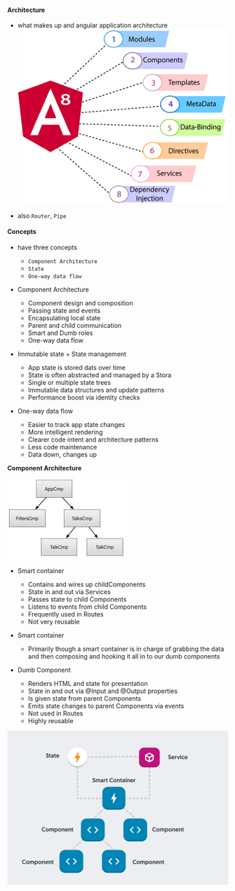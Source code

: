 #### Architecture

- what makes up and angular application architecture
  ![img.png](img.png)

- also `Router`, `Pipe`

#### Concepts

- have three concepts
    - `Component Architecture`
    - `State`
    - `One-way data flow`


- Component Architecture
    - Component design and composition
    - Passing state and events
    - Encapsulating local state
    - Parent and child communication
    - Smart and Dumb roles
    - One-way data flow

- Immutable state + State management
    - App state is stored dats over time
    - State is often abstracted and managed by a Stora
    - Single or multiple state trees
    - Immutable data structures and update patterns
    - Performance boost via identity checks

- One-way data flow
    - Easier to track app state changes
    - More intelligent rendering
    - Clearer code intent and architecture patterns
    - Less code maintenance
    - Data down, changes up

**Component Architecture**

![img_1.png](img_1.png)

- Smart container
    - Contains and wires up childComponents
    - State in and out via Services
    - Passes state to child Components
    - Listens to events from child Components
    - Frequently used in Routes
    - Not very reusable

- Smart container
    - Primarily though a smart container is in charge of grabbing the data and then composing and hooking it all in to
      our dumb components

- Dumb Component
    - Renders HTML and state for presentation
    - State in and out via @Input and @Output properties
    - Is given state from parent Components
    - Emits state changes to parent Components via events
    - Not used in Routes
    - Highly reusable

![img_2.png](img_2.png)
